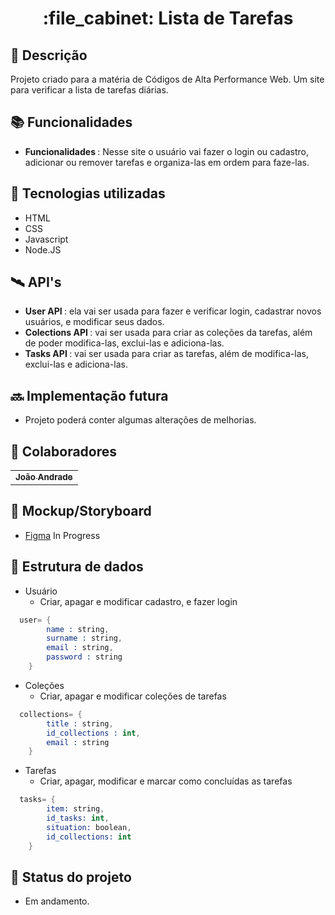 <h1 align="center">:file_cabinet: Lista de Tarefas</h1>

## :memo: Descrição
Projeto criado para a matéria de Códigos de Alta Performance Web. Um site para verificar a lista de tarefas diárias.

## :books: Funcionalidades
* <b>Funcionalidades </b>: Nesse site o usuário vai fazer o login ou cadastro, adicionar ou remover tarefas e organiza-las em ordem para faze-las. 

## :wrench: Tecnologias utilizadas
* HTML
* CSS
* Javascript
* Node.JS

## 🛰️ API's
* <b>User API </b>: ela vai ser usada para fazer e verificar login, cadastrar novos usuários, e modificar seus dados.
* <b>Colections API </b>: vai ser usada para criar as coleções da tarefas, além de poder modifica-las, exclui-las e adiciona-las.
* <b>Tasks API </b>: vai ser usada para criar as tarefas, além de modifica-las, exclui-las e adiciona-las.

## :soon: Implementação futura
* Projeto poderá conter algumas alterações de melhorias.

## :handshake: Colaboradores
<table>
  <tr>
    <td align="center">
      <a href="https://github.com/joaoandrade07">
        <sub>
          <b>João Andrade</b>
        </sub>
      </a>
    </td>
  </tr>
</table>

## :receipt: Mockup/Storyboard
* [Figma](https://www.figma.com/file/W0sRFGu09D7IIdMAVphABo/Lista-de-Tarefas?node-id=0%3A1&t=mriJbRgRdLFVJeg4-1) In Progress

## :game_die: Estrutura de dados
- Usuário
  - Criar, apagar e modificar cadastro, e fazer login
  
```s
  user= {
		name : string,
		surname : string,
		email : string,
		password : string
	}
```

- Coleções
  - Criar, apagar e modificar coleções de tarefas
  
```s
  collections= {
		title : string,
		id_collections : int,
		email : string
	}
```

- Tarefas
  - Criar, apagar, modificar e marcar como concluídas as tarefas
  
```s
  tasks= {
		item: string,
		id_tasks: int,
		situation: boolean,
		id_collections: int
	}
```

## :dart: Status do projeto
* Em andamento.
